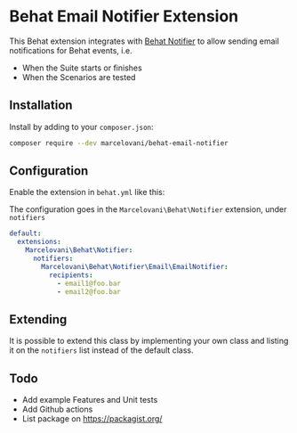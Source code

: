 Behat Email Notifier Extension
=========================
This Behat extension integrates with [Behat Notifier](https://github.com/marcelovani/behat-notifier)
to allow sending email notifications for Behat events, i.e.
- When the Suite starts or finishes
- When the Scenarios are tested

Installation
------------

Install by adding to your `composer.json`:

```bash
composer require --dev marcelovani/behat-email-notifier
```

Configuration
-------------

Enable the extension in `behat.yml` like this:

The configuration goes in the `Marcelovani\Behat\Notifier` extension, under `notifiers`

```yml
default:
  extensions:
    Marcelovani\Behat\Notifier:
      notifiers:
        Marcelovani\Behat\Notifier\Email\EmailNotifier:
          recipients:
            - email1@foo.bar
            - email2@foo.bar
```

Extending
-------------

It is possible to extend this class by implementing your own class and listing it
on the `notifiers` list instead of the default class.

Todo
-------------
- Add example Features and Unit tests
- Add Github actions
- List package on https://packagist.org/
